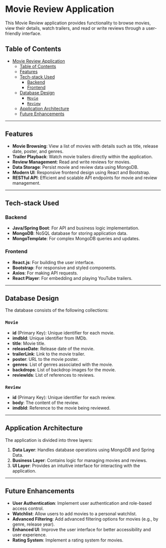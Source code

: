 # Movie Review Application

This Movie Review application provides functionality to browse movies, view their details, watch trailers, and read or write reviews through a user-friendly interface.

## Table of Contents

- [Movie Review Application](#movie-review-application)
  - [Table of Contents](#table-of-contents)
  - [Features](#features)
  - [Tech-stack Used](#tech-stack-used)
    - [Backend](#backend)
    - [Frontend](#frontend)
  - [Database Design](#database-design)
    - [`Movie`](#movie)
    - [`Review`](#review)
  - [Application Architecture](#application-architecture)
  - [Future Enhancements](#future-enhancements)

---

## Features

- **Movie Browsing**: View a list of movies with details such as title, release date, poster, and genres.
- **Trailer Playback**: Watch movie trailers directly within the application.
- **Review Management**: Read and write reviews for movies.
- **Data Storage**: Persist movie and review data using MongoDB.
- **Modern UI**: Responsive frontend design using React and Bootstrap.
- **RESTful API**: Efficient and scalable API endpoints for movie and review management.

---

## Tech-stack Used

### Backend
- **Java/Spring Boot**: For API and business logic implementation.
- **MongoDB**: NoSQL database for storing application data.
- **MongoTemplate**: For complex MongoDB queries and updates.

### Frontend
- **React.js**: For building the user interface.
- **Bootstrap**: For responsive and styled components.
- **Axios**: For making API requests.
- **React Player**: For embedding and playing YouTube trailers.

---

## Database Design

The database consists of the following collections:

### `Movie`
- **id** (Primary Key): Unique identifier for each movie.
- **imdbId**: Unique identifier from IMDb.
- **title**: Movie title.
- **releaseDate**: Release date of the movie.
- **trailerLink**: Link to the movie trailer.
- **poster**: URL to the movie poster.
- **genres**: List of genres associated with the movie.
- **backdrops**: List of backdrop images for the movie.
- **reviewIds**: List of references to reviews.

### `Review`
- **id** (Primary Key): Unique identifier for each review.
- **body**: The content of the review.
- **imdbId**: Reference to the movie being reviewed.

---

## Application Architecture

The application is divided into three layers:
1. **Data Layer**: Handles database operations using MongoDB and Spring Data.
2. **Business Layer**: Contains logic for managing movies and reviews.
3. **UI Layer**: Provides an intuitive interface for interacting with the application.

---

## Future Enhancements

- **User Authentication**: Implement user authentication and role-based access control.
- **Watchlist**: Allow users to add movies to a personal watchlist.
- **Advanced Filtering**: Add advanced filtering options for movies (e.g., by genre, release year).
- **Enhanced UI**: Improve the user interface for better accessibility and user experience.
- **Rating System**: Implement a rating system for movies.   